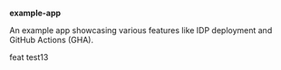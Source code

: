 **example-app**

An example app showcasing various features like IDP deployment and GitHub Actions (GHA).

feat test13
